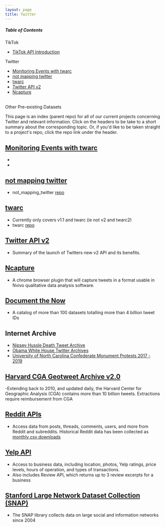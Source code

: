```yaml
---
layout: page
title: Twitter
---
```


##### Table of Contents  
TikTok
* [TikTok API Introduction](tiktokapi)

Twitter
* [Monitoring Events with twarc](#monitoring)  
* [not mapping twitter](#nomaps)   
* [twarc](#twarc)  
* [Twitter API v2](#v2)   
* [Ncapture](https://chrome.google.com/webstore/detail/ncapture/lgomjifbpjfhpodjhihemafahhmegbek)
<br>
Other Pre-existing Datasets

 
This page is an index (parent repo) for all of our current projects concerning Twitter and relevant information. Click on the headers to be take to a short summary about the corresponding topic. Or, if you'd like to be taken straight to a project's repo, click the repo link under the header. 

<a name="monitoring"/>    

## [Monitoring Events with twarc](monitoring_events_twarc.md)
- <FIX ME>
- <FIX ME>

<a name="nomaps"/>   

## [not mapping twitter](not_mapping_twitter.md)
- not_mapping_twitter [repo](https://github.com/ucsb-dreamlab/not_mapping_twitter)


<a name="twarc"/>  

## [twarc](twarc.md)   
- Currently only covers v1.1 and twarc (ie not v2 and twarc2)
- twarc [repo](https://github.com/ucsb-dreamlab/twarc)


<a name="v2"/>    

## [Twitter API v2](v2.md)
- Summary of the launch of Twitters new v2 API and its benefits.

## [Ncapture](https://chrome.google.com/webstore/detail/ncapture/lgomjifbpjfhpodjhihemafahhmegbek)
- A chrome browser plugin that will capture tweets in a format usable in Nvivo qualitative data analysis software. 


## [Document the Now](https://catalog.docnow.io/)
- A catalog of more than 100 datasets totalling more than 4 billion tweet IDs 

## Internet Archive 
- [Nipsey Hussle Death Tweet Archive](https://archive.org/details/nipsey-hustle-tweets)
- [Obama White House Twitter Archives](https://archive.org/details/ObamaWhiteHouseTwitterArchive)
- [University of North Carolina Confederate Monument Protests 2017 - 2019](https://dcr.lib.unc.edu/record/3551adaa-5b88-4460-8e0d-e661a204442a)

## [Harvard CGA Geotweet Archive v2.0](https://dataverse.harvard.edu/dataset.xhtml?persistentId=doi:10.7910/DVN/3NCMB6)
-Extending back to 2010, and updated daily, the Harvard Center for Geographic Analysis (CGA) contains more than 10 billion tweets. Extractions require reimbursement from CGA

## [Reddit APIs](https://www.reddit.com/dev/api/)
- Access data from posts, threads, comments, users, and more from Reddit and subreddits. Historical Reddit data has been collected as [monthly csv downloads](http://files.pushshift.io/reddit/)

## [Yelp API](https://docs.developer.yelp.com/docs/getting-started)
- Access to business data, including location, photos, Yelp ratings, price levels, hours of operation, and types of transactions. 
- Also includes Review API, which returns up to 3 review excerpts for a business 

## [Stanford Large Network Dataset Collection (SNAP)](http://snap.stanford.edu/data/index.html)
- The SNAP library collects data on large social and information networks since 2004 
